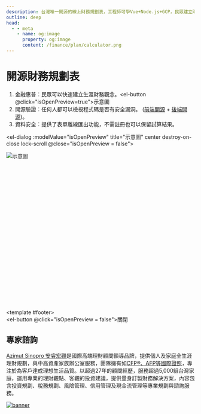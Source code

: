 ```yaml
---
description: 台灣唯一開源的線上財務規劃表，工程師可學Vue+Node.js+GCP，民眾建立財務觀念，並提供回饋意見。
outline: deep
head:
  - - meta
    - name: og:image
      property: og:image
      content: /finance/plan/calculator.png
---
```

<!-- https://vitepress.dev/reference/frontmatter-config#head -->

# 開源財務規劃表

1. 金融惠普：民眾可以快速建立生涯財務觀念。<el-button @click="isOpenPreview=true">示意圖</el-button>
2. 開源驗證：任何人都可以檢視程式碼是否有安全漏洞。 (<a href="https://github.com/Chuiantw1212/econ-sense-vitepress" target="_blank">前端開源</a> + <a href="https://github.com/Chuiantw1212/econ-sense-ap-hyper-express" target="_blank">後端開源</a>)。
3. 資料安全：提供了表單離線匯出功能，不需註冊也可以保留試算結果。


<el-dialog :modelValue="isOpenPreview" title="示意圖" center destroy-on-close lock-scroll
    @close="isOpenPreview = false">
    <div class="preview__div">
      <img src="https://storage.googleapis.com/public.econ-sense.com/finance/plan/%E7%A4%BA%E6%84%8F%E5%9C%96.webp" alt="示意圖"></img>
    </div>
    <template #footer>
      <div class="dialog-footer">
        <el-button @click="isOpenPreview = false">關閉</el-button>
      </div>
    </template>
</el-dialog>

<Calculator></Calculator>

## 專家諮詢

<a href="https://www.azsinopro.com.tw/reservation/" target="_blank">Azimut Sinopro 安睿宏觀</a>是國際高端理財顧問領導品牌，提供個人及家庭全生涯理財規劃，與中高資產家族辦公室服務，團隊擁有如<a href="https://www.fpat.org.tw/Certification/List" target="_blank">CFP®、AFP等國際證照</a>，專注於為客戶達成理想生活品質。以超過27年的顧問經歷，服務超過5,000組台灣家庭，運用專業的理財觀點、客觀的投資建議，提供量身訂製財務解決方案，內容包含投資規劃、稅務規劃、風險管理、信用管理及現金流管理等專業規劃與諮詢服務。

<a href="https://www.azsinopro.com.tw/reservation/" target="_blank">
  <img src="/plan/Group175.png" alt=banner>
</a>

<script setup>
import { ref } from 'vue'
import Calculator from './components/calculator/index.vue'
const isOpenPreview = ref(false)
</script>
<style lang=scss scoped>
.preview__div {
  height: 420px;
  overflow-y: auto;
}
</style>
